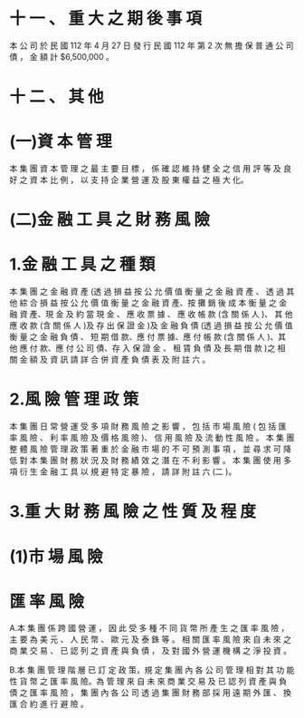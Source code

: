 # 十 一 、 重 大 之 期 後 事 項

本 公 司 於 民 國 112 年 4 月 27 日 發 行 民 國 112 年 第 2 次 無 擔 保 普 通 公 司 債 ， 金 額 計 $6,500,000 。

# 十 二 、 其 他

# (一)資 本 管 理

本 集 團 資 本 管 理 之 最 主 要 目 標 ， 係 確 認 維 持 健 全 之 信 用 評 等 及 良 好 之 資 本 比 例 ， 以 支 持 企 業 營 運 及 股 東 權 益 之 極 大 化。

# (二)金 融 工 具 之 財 務 風 險

# 1.金 融 工 具 之 種 類

本 集 團 之 金 融 資 產 (透 過 損 益 按 公 允 價 值 衡 量 之 金 融 資 產 、 透 過 其 他 綜 合 損 益 按 公 允 價 值 衡 量 之 金 融 資 產、按 攤 銷 後 成 本 衡 量 之 金 融 資 產、現 金 及 約 當 現 金 、 應 收 票 據 、 應 收 帳 款 (含 關 係 人 )、 其 他 應 收 款 (含 關 係 人 )及 存 出 保 證 金 )及 金 融 負 債 (透 過 損 益 按 公 允 價 值 衡 量 之 金 融 負 債 、 短 期 借 款、應 付 票 據、應 付 帳 款 (含 關 係 人 )、其 他 應 付 款、應 付 公 司 債、存 入 保 證 金 、 租 賃 負 債 及 長 期 借 款 )之 相 關 金 額 及 資 訊 請 詳 合 併 資 產 負 債 表 及 附 註 六 。

# 2.風 險 管 理 政 策

本 集 團 日 常 營 運 受 多 項 財 務 風 險 之 影 響 ， 包 括 市 場 風 險 ( 包 括 匯 率 風 險 、 利 率 風 險 及 價 格 風 險 )、 信 用 風 險 及 流 動 性 風 險 。 本 集 團 整 體 風 險 管 理 政 策 著 重 於 金 融 市 場 的 不 可 預 測 事 項 ， 並 尋 求 可 降 低 對 本 集 團 財 務 狀 況 及 財 務 績 效 之 潛 在 不 利 影 響 。 本 集 團 使 用 多 項 衍 生 金 融 工 具 以 規 避 特 定 暴 險 ， 請 詳 附 註 六 (二 )。

# 3.重 大 財 務 風 險 之 性 質 及 程 度

# (1)市 場 風 險

# 匯 率 風 險

A.本 集 團 係 跨 國 營 運 ， 因 此 受 多 種 不 同 貨 幣 所 產 生 之 匯 率 風 險 ， 主 要 為 美 元 、 人 民 幣 、 歐 元 及 泰 銖 等 。 相 關 匯 率 風 險 來 自 未 來 之 商 業 交 易 、 已 認 列 之 資 產 與 負 債 ， 及 對 國 外 營 運 機 構 之 淨 投 資 。

B.本 集 團 管 理 階 層 已 訂 定 政 策，規 定 集 團 內 各 公 司 管 理 相 對 其 功 能 性 貨 幣 之 匯 率 風 險。為 管 理 來 自 未 來 商 業 交 易 及 已 認 列 資 產 與 負 債 之 匯 率 風 險 ， 集 團 內 各 公 司 透 過 集 團 財 務 部 採 用 遠 期 外 匯 、 換 匯 合 約 進 行 避 險 。